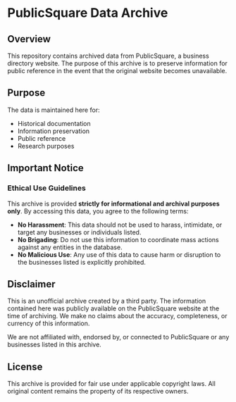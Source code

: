 # PublicSquare Data Archive

## Overview

This repository contains archived data from PublicSquare, a business directory website. The purpose of this archive is to preserve information for public reference in the event that the original website becomes unavailable.

## Purpose

The data is maintained here for:
- Historical documentation
- Information preservation
- Public reference
- Research purposes

## Important Notice

### Ethical Use Guidelines

This archive is provided **strictly for informational and archival purposes only**. By accessing this data, you agree to the following terms:

- **No Harassment**: This data should not be used to harass, intimidate, or target any businesses or individuals listed.
- **No Brigading**: Do not use this information to coordinate mass actions against any entities in the database.
- **No Malicious Use**: Any use of this data to cause harm or disruption to the businesses listed is explicitly prohibited.

## Disclaimer

This is an unofficial archive created by a third party. The information contained here was publicly available on the PublicSquare website at the time of archiving. We make no claims about the accuracy, completeness, or currency of this information.

We are not affiliated with, endorsed by, or connected to PublicSquare or any businesses listed in this archive.

## License

This archive is provided for fair use under applicable copyright laws. All original content remains the property of its respective owners.
